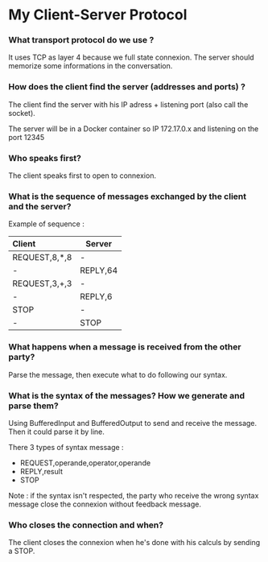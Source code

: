 # My Client-Server Protocol

### What transport protocol do we use ?

It uses TCP as layer 4 because we full state connexion. The server should memorize some informations in the conversation.

### How does the client find the server (addresses and ports) ?

The client find the server with his IP adress + listening port (also call the socket).

The server will be in a Docker container so IP 172.17.0.x and listening on the port 12345

### Who speaks first?

The client speaks first to open to connexion.

### What is the sequence of messages exchanged by the client and the server?

Example of sequence :

| Client        | Server   |
| :------------ | -------- |
| REQUEST,8,*,8 | -        |
| -             | REPLY,64 |
| REQUEST,3,+,3 | -        |
| -             | REPLY,6  |
| STOP          | -        |
| -             | STOP     |

### What happens when a message is received from the other party?

Parse the message, then execute what to do following our syntax.

### What is the syntax of the messages? How we generate and parse them?
Using BufferedInput and BufferedOutput to send and receive the message. Then it could parse it by line.

There 3 types of syntax message :

- REQUEST,operande,operator,operande
- REPLY,result
- STOP

Note : if the syntax isn't respected, the party who receive the wrong syntax message close the connexion without feedback message.

### Who closes the connection and when?

The client closes the connexion when he's done with his calculs by sending a STOP.

